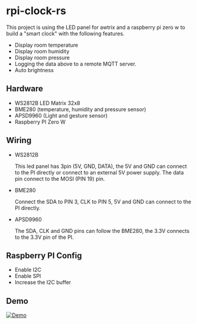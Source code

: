 # rpi-clock-rs

This project is using the LED panel for awtrix and a raspberry pi zero w to build a "smart clock" with the following features.

- Display room temperature
- Display room humidity
- Display room pressure
- Logging the data above to a remote MQTT server.
- Auto brightness

## Hardware

- WS2812B LED Matrix 32x8
- BME280 (temperature, humidity and pressure sensor)
- APSD9960 (Light and gesture sensor)
- Raspberry PI Zero W

## Wiring

- WS2812B

  This led panel has 3pin (5V, GND, DATA), the 5V and GND can connect to the PI directly or connect to an external 5V power supply.
  The data pin connect to the MOSI (PIN 19) pin.

- BME280

  Connect the SDA to PIN 3, CLK to PIN 5, 5V and GND can connect to the PI directly.

- APSD9960

  The SDA, CLK and GND pins can follow the BME280, the 3.3V connects to the 3.3V pin of the PI.
  
## Raspberry PI Config

- Enable I2C
- Enable SPI
- Increase the I2C buffer

## Demo

[![Demo](https://img.youtube.com/vi/e_vwJALaTAY/0.jpg)](https://www.youtube.com/watch?v=e_vwJALaTAY)
